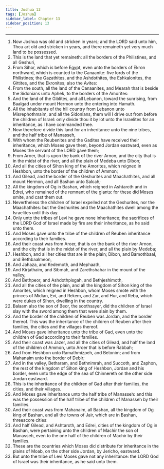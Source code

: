 ```yaml
---
title: Joshua 13
tags: [Joshua]
sidebar_label: Chapter 13
sidebar_position: 13
---
```


---
1. Now Joshua was old and stricken in years; and the LORD said unto him, Thou art old and stricken in years, and there remaineth yet very much land to be possessed.
2. This is the land that yet remaineth: all the borders of the Philistines, and all Geshuri,
3. From Sihor, which is before Egypt, even unto the borders of Ekron northward, which is counted to the Canaanite: five lords of the Philistines; the Gazathites, and the Ashdothites, the Eshkalonites, the Gittites, and the Ekronites; also the Avites:
4. From the south, all the land of the Canaanites, and Mearah that is beside the Sidonians unto Aphek, to the borders of the Amorites:
5. And the land of the Giblites, and all Lebanon, toward the sunrising, from Baalgad under mount Hermon unto the entering into Hamath.
6. All the inhabitants of the hill country from Lebanon unto Misrephothmaim, and all the Sidonians, them will I drive out from before the children of Israel: only divide thou it by lot unto the Israelites for an inheritance, as I have commanded thee.
7. Now therefore divide this land for an inheritance unto the nine tribes, and the half tribe of Manasseh,
8. With whom the Reubenites and the Gadites have received their inheritance, which Moses gave them, beyond Jordan eastward, even as Moses the servant of the LORD gave them;
9. From Aroer, that is upon the bank of the river Arnon, and the city that is in the midst of the river, and all the plain of Medeba unto Dibon;
10. And all the cities of Sihon king of the Amorites, which reigned in Heshbon, unto the border of the children of Ammon;
11. And Gilead, and the border of the Geshurites and Maachathites, and all mount Hermon, and all Bashan unto Salcah;
12. All the kingdom of Og in Bashan, which reigned in Ashtaroth and in Edrei, who remained of the remnant of the giants: for these did Moses smite, and cast them out.
13. Nevertheless the children of Israel expelled not the Geshurites, nor the Maachathites: but the Geshurites and the Maachathites dwell among the Israelites until this day.
14. Only unto the tribes of Levi he gave none inheritance; the sacrifices of the LORD God of Israel made by fire are their inheritance, as he said unto them.
15. And Moses gave unto the tribe of the children of Reuben inheritance according to their families.
16. And their coast was from Aroer, that is on the bank of the river Arnon, and the city that is in the midst of the river, and all the plain by Medeba;
17. Heshbon, and all her cities that are in the plain; Dibon, and Bamothbaal, and Bethbaalmeon,
18. And Jahaza, and Kedemoth, and Mephaath,
19. And Kirjathaim, and Sibmah, and Zarethshahar in the mount of the valley,
20. And Bethpeor, and Ashdothpisgah, and Bethjeshimoth,
21. And all the cities of the plain, and all the kingdom of Sihon king of the Amorites, which reigned in Heshbon, whom Moses smote with the princes of Midian, Evi, and Rekem, and Zur, and Hur, and Reba, which were dukes of Sihon, dwelling in the country.
22. Balaam also the son of Beor, the soothsayer, did the children of Israel slay with the sword among them that were slain by them.
23. And the border of the children of Reuben was Jordan, and the border thereof. This was the inheritance of the children of Reuben after their families, the cities and the villages thereof.
24. And Moses gave inheritance unto the tribe of Gad, even unto the children of Gad according to their families.
25. And their coast was Jazer, and all the cities of Gilead, and half the land of the children of Ammon, unto Aroer that is before Rabbah;
26. And from Heshbon unto Ramathmizpeh, and Betonim; and from Mahanaim unto the border of Debir;
27. And in the valley, Betharam, and Bethnimrah, and Succoth, and Zaphon, the rest of the kingdom of Sihon king of Heshbon, Jordan and his border, even unto the edge of the sea of Chinnereth on the other side Jordan eastward.
28. This is the inheritance of the children of Gad after their families, the cities, and their villages.
29. And Moses gave inheritance unto the half tribe of Manasseh: and this was the possession of the half tribe of the children of Manasseh by their families.
30. And their coast was from Mahanaim, all Bashan, all the kingdom of Og king of Bashan, and all the towns of Jair, which are in Bashan, threescore cities:
31. And half Gilead, and Ashtaroth, and Edrei, cities of the kingdom of Og in Bashan, were pertaining unto the children of Machir the son of Manasseh, even to the one half of the children of Machir by their families.
32. These are the countries which Moses did distribute for inheritance in the plains of Moab, on the other side Jordan, by Jericho, eastward.
33. But unto the tribe of Levi Moses gave not any inheritance: the LORD God of Israel was their inheritance, as he said unto them.